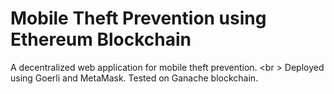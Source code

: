 # Mobile Theft Prevention using Ethereum Blockchain

A decentralized web application for mobile theft prevention. <br \>
Deployed using Goerli and MetaMask. Tested on Ganache blockchain.
